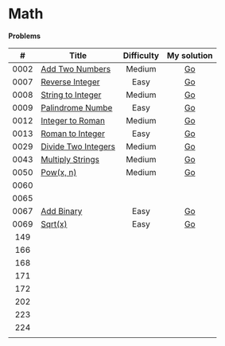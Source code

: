 # Math



**Problems**

|  #   | Title                                                        | Difficulty |                         My solution                          |
| :--: | ------------------------------------------------------------ | :--------: | :----------------------------------------------------------: |
| 0002 | [Add Two Numbers](https://github.com/Apollo4634/LeetCode/blob/master/problem/linked_list/0002_AddTwoNumbers.md) |   Medium   | [Go](https://github.com/Apollo4634/LeetCode/tree/master/src/linked_list/solution/AddTwoNumbers_2.java) |
| 0007 | [Reverse Integer](https://github.com/Apollo4634/LeetCode/blob/master/problem/math/0007_ReverseInteger.md) |    Easy    | [Go](https://github.com/Apollo4634/LeetCode/tree/master/src/math/solution/ReverseInteger_7.java) |
| 0008 | [String to Integer](https://github.com/Apollo4634/LeetCode/blob/master/problem/math/0008_StringToInteger.md) |   Medium   | [Go](https://github.com/Apollo4634/LeetCode/tree/master/src/math/solution/StringToInteger_8.java) |
| 0009 | [Palindrome Numbe](https://github.com/Apollo4634/LeetCode/blob/master/problem/math/0009_PalindromeNumber.md) |    Easy    | [Go](https://github.com/Apollo4634/LeetCode/tree/master/src/math/solution/PalindromeNumber_9.java) |
| 0012 | [Integer to Roman](https://github.com/Apollo4634/LeetCode/blob/master/problem/math/0012_IntegerToRoman.md) |   Medium   | [Go](https://github.com/Apollo4634/LeetCode/tree/master/src/math/solution/IntegerToRoman_12.java) |
| 0013 | [Roman to Integer](https://github.com/Apollo4634/LeetCode/blob/master/problem/math/0013_RomanToInteger.md) |    Easy    | [Go](https://github.com/Apollo4634/LeetCode/tree/master/src/math/solution/RomanToInteger_13.java) |
| 0029 | [Divide Two Integers](https://github.com/Apollo4634/LeetCode/blob/master/problem/math/0029_DivideTwoIntegers.md) |   Medium   | [Go](https://github.com/Apollo4634/LeetCode/tree/master/src/math/solution/DivideTwoIntegers_29.java) |
| 0043 | [Multiply Strings](https://leetcode.com/problems/multiply-strings) |   Medium   | [Go](https://github.com/Apollo4634/LeetCode/tree/master/src/math/solution/MultiplyStrings_43.java) |
| 0050 | [Pow(x, n)](https://leetcode.com/problems/powx-n)            |   Medium   | [Go](https://github.com/Apollo4634/LeetCode/tree/master/src/math/solution/PowXN_50.java) |
| 0060 |                                                              |            |                                                              |
| 0065 |                                                              |            |                                                              |
| 0067 | [Add Binary](https://leetcode.com/problems/add-binary)       |    Easy    | [Go](https://github.com/Apollo4634/LeetCode/tree/master/src/math/solution/AddBinary_67.java) |
| 0069 | [Sqrt(x)](https://leetcode.com/problems/sqrtx)               |    Easy    | [Go](https://github.com/Apollo4634/LeetCode/tree/master/src/math/solution/SqrtX_69.java) |
| 149  |                                                              |            |                                                              |
| 166  |                                                              |            |                                                              |
| 168  |                                                              |            |                                                              |
| 171  |                                                              |            |                                                              |
| 172  |                                                              |            |                                                              |
| 202  |                                                              |            |                                                              |
| 223  |                                                              |            |                                                              |
| 224  |                                                              |            |                                                              |
|      |                                                              |            |                                                              |

